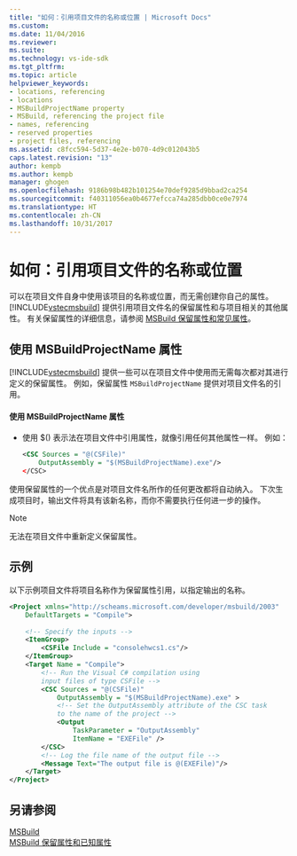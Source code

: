 ```yaml
---
title: "如何：引用项目文件的名称或位置 | Microsoft Docs"
ms.custom: 
ms.date: 11/04/2016
ms.reviewer: 
ms.suite: 
ms.technology: vs-ide-sdk
ms.tgt_pltfrm: 
ms.topic: article
helpviewer_keywords:
- locations, referencing
- locations
- MSBuildProjectName property
- MSBuild, referencing the project file
- names, referencing
- reserved properties
- project files, referencing
ms.assetid: c8fcc594-5d37-4e2e-b070-4d9c012043b5
caps.latest.revision: "13"
author: kempb
ms.author: kempb
manager: ghogen
ms.openlocfilehash: 9186b98b482b101254e70def9285d9bbad2ca254
ms.sourcegitcommit: f40311056ea0b4677efcca74a285dbb0ce0e7974
ms.translationtype: HT
ms.contentlocale: zh-CN
ms.lasthandoff: 10/31/2017
---
```

# <a name="how-to-reference-the-name-or-location-of-the-project-file"></a>如何：引用项目文件的名称或位置
可以在项目文件自身中使用该项目的名称或位置，而无需创建你自己的属性。 [!INCLUDE[vstecmsbuild](../extensibility/internals/includes/vstecmsbuild_md.md)] 提供引用项目文件名的保留属性和与项目相关的其他属性。 有关保留属性的详细信息，请参阅 [MSBuild 保留属性和常见属性](../msbuild/msbuild-reserved-and-well-known-properties.md)。  
  
## <a name="using-the-msbuildprojectname-property"></a>使用 MSBuildProjectName 属性  
 [!INCLUDE[vstecmsbuild](../extensibility/internals/includes/vstecmsbuild_md.md)] 提供一些可以在项目文件中使用而无需每次都对其进行定义的保留属性。 例如，保留属性 `MSBuildProjectName` 提供对项目文件名的引用。  
  
#### <a name="to-use-the-msbuildprojectname-property"></a>使用 MSBuildProjectName 属性  
  
-   使用 $() 表示法在项目文件中引用属性，就像引用任何其他属性一样。 例如：  
  
    ```xml  
    <CSC Sources = "@(CSFile)"   
        OutputAssembly = "$(MSBuildProjectName).exe"/>  
    </CSC>  
    ```  
  
 使用保留属性的一个优点是对项目文件名所作的任何更改都将自动纳入。 下次生成项目时，输出文件将具有该新名称，而你不需要执行任何进一步的操作。  
  
> [!NOTE]
>  无法在项目文件中重新定义保留属性。  
  
## <a name="example"></a>示例  
 以下示例项目文件将项目名称作为保留属性引用，以指定输出的名称。  
  
```xml  
<Project xmlns="http://scheams.microsoft.com/developer/msbuild/2003"   
    DefaultTargets = "Compile">  
  
    <!-- Specify the inputs -->  
    <ItemGroup>  
        <CSFile Include = "consolehwcs1.cs"/>  
    </ItemGroup>  
    <Target Name = "Compile">  
        <!-- Run the Visual C# compilation using  
        input files of type CSFile -->  
        <CSC Sources = "@(CSFile)"  
            OutputAssembly = "$(MSBuildProjectName).exe" >  
            <!-- Set the OutputAssembly attribute of the CSC task  
            to the name of the project -->  
            <Output  
                TaskParameter = "OutputAssembly"  
                ItemName = "EXEFile" />  
        </CSC>  
        <!-- Log the file name of the output file -->  
        <Message Text="The output file is @(EXEFile)"/>  
    </Target>  
</Project>  
```  
  
## <a name="see-also"></a>另请参阅  
[MSBuild](../msbuild/msbuild.md)  
 [MSBuild 保留属性和已知属性](../msbuild/msbuild-reserved-and-well-known-properties.md)